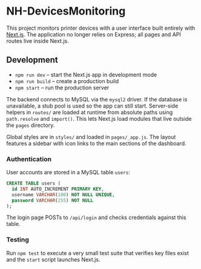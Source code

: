 # NH-DevicesMonitoring

This project monitors printer devices with a user interface built entirely with [Next.js](https://nextjs.org/). The application no longer relies on Express; all pages and API routes live inside Next.js.

## Development

- `npm run dev` – start the Next.js app in development mode
- `npm run build` – create a production build
- `npm start` – run the production server

The backend connects to MySQL via the `mysql2` driver. If the database is unavailable, a stub pool is used so the app can still start.
Server-side helpers in `routes/` are loaded at runtime from absolute paths using `path.resolve` and `import()`. This lets Next.js load modules that live outside the `pages` directory.

Global styles are in `styles/` and loaded in `pages/_app.js`. The layout features a sidebar with icon links to the main sections of the dashboard.

### Authentication

User accounts are stored in a MySQL table `users`:

```sql
CREATE TABLE users (
  id INT AUTO_INCREMENT PRIMARY KEY,
  username VARCHAR(100) NOT NULL UNIQUE,
  password VARCHAR(255) NOT NULL
);
```

The login page POSTs to `/api/login` and checks credentials against this table.

### Testing

Run `npm test` to execute a very small test suite that verifies key files exist and the `start` script launches Next.js.
